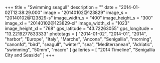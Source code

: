 +++
title = "Swimming seagull"
description = ""
date = "2014-01-02T12:38:29.000"
image = "20140102@123829"
image_s = "20140102@123829-s"
image_width_s = "400"
image_height_s = "300"
image_xl = "20140102@123829-xl"
image_width_xl = "1023"
image_height_xl = "768"
gps_latitude = "43.72263055"
gps_longitude = "13.2219277833333"
phototags = [ "2014-01-02", "2014-01", "2014", "harbor", "Europe", "Italy", "Marche", "Ancona", "Senigallia", "morning", "canonfd", "bird", "seagull", "winter", "sea", "Mediterranean", "Adriatic", "swimming", "50mm", "macro" ]
galleries = [ "2014 Timeline", "Senigallia City and Seaside" ]
+++
